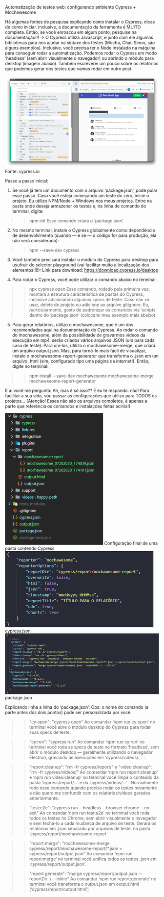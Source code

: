 Automatização de testes web: configurando ambiente Cypress + Mochawesome


Há algumas fontes de pesquisa explicando como instalar o Cypress, dicas de como iniciar. Inclusive, a documentação da ferramenta é MUITO completa. Então, se você enroscou em algum ponto, pesquise na documentação!!!
=> O Cypress utiliza Javascript, e junto com ele algumas bibliotecas para nos ajudar na sintaxe dos testes (Mocha, Chai, Sinon, são alguns exemplos). Inclusive, você precisa ter o Node instalado na máquina para conseguir rodar a automatização.
Podemos rodar o Cypress em modo ‘headless’ (sem abrir visualmente o navegador) ou abrindo o módulo para desktop (imagem abaixo).
Também escreverei um pouco sobre os relatórios que podemos gerar dos testes que vamos rodar em outro post.

<img src="./images/cypress1.png">
Fonte: cypress.io

Passo a passo inicial:
1. Se você já tem um documento com o arquivo ‘package.json’, pode pular esse passo. Caso você esteja começando um teste do zero, inicie o projeto. Eu utilizo NPM/Node + Windows nos meus projetos. Entre na pasta onde deseja armazenar os testes e, na linha de comando do terminal, digite:
>> npm init
Esse comando criará o ‘package.json’.

2. No mesmo terminal, instale o Cypress globalmente como dependência de desenvolvimento (quando — e se — o código for para produção, ela não será considerada):
>> npm --save-dev cypress

3. Você também precisará instalar o módulo do Cypress para desktop para usufruir do selector playground (vai facilitar muito a localização dos elementos!!!!):
Link para download: https://download.cypress.io/desktop

4. Para rodar o Cypress, você pode utilizar o comando abaixo no terminal:
>> npx cypress open
Esse comando, rodado pela primeira vez, montará a estrutura característica de pastas do Cypress, inclusive adicionando algumas specs de teste. Caso não vá usar, delete do projeto ou adicione ao arquivo gitignore.
Eu, particularmente, gosto de padronizar os comandos via ‘scripts’ dentro do ‘package.json’ (colocarei meu exemplo mais abaixo).

5. Para gerar relatórios, utilizo o mochawesome, que é um dos recomendados aqui na documentação do Cypress. Ao rodar o comando do mochawesome, além da possibilidade de gravarmos vídeos da execução em mp4, serão criados vários arquivos JSON (um para cada caso de teste). Para uni-los, utilizo o mochawesome-merge, que criará um arquivo output.json. Mas, para torná-lo mais fácil de visualizar, instalo o mochawesome-report-generator que transforma o .json em um arquivo .html (sim, configurado tipo uma página da internet!).
Então, digite no terminal:
>> npm install --save-dev mochawesome mochawesome-merge mochawesome-report-generator

E aí você me pergunta: Ah, mas é só isso??
E eu te respondo: não!
Para facilitar a sua vida, vou passar as configurações que utilizo para TODOS os projetos…
(Atenção! Esses não são os arquivos completos, é apenas a parte que referência os comandos e instalações feitas acima!)

<img src="./images/cypress2.png">
Configuração final de uma pasta contendo Cypress

<img src="./images/cypress3.png">
cypress.json

<img src="./images/cypress4.png">
package.json

Explicando linha a linha do ‘package.json’:
Obs: o nome do comando (a parte antes dos dois pontos) pode ser personalizada por você.
>> "cy:open": "cypress open"
Ao comandar ‘npm run cy:open’ no terminal você abre o módulo desktop do Cypress para rodar suas specs de teste.

>> "cy:run": "cypress run"
Ao comandar ‘npm run cy:run’ no terminal você roda as specs de teste no formato ‘headless’, sem abrir o módulo desktop — geralmente utilizando o navegador Electron, gravando as execuções em ‘cypress/videos/…’ .

>> "report:cleanup": "rm -fr cypress/report/"
e
>> "video:cleanup": "rm -fr cypress/videos/"
Ao comandar ‘npm run report:cleanup’ e ‘npm run video:cleanup’ no terminal você limpa o conteúdo da pasta ‘cypress/report/…’ e da ‘cypress/videos/…’ . Normalmente rodo esse comando quando preciso rodar os testes novamente e não quero me confundir com os relatórios/vídeos gerados anteriormente.

>> "test:e2e": "cypress run --headless --browser chrome --no-exit"
Ao comandar ‘npm run test:e2e’ no terminal você roda todos os testes no Chrome, sem abrir visualmente o navegador e sem fechá-lo a cada mudança de arquivo de teste. Gerará os relatórios em .json separado por arquivos de teste, na pasta ‘cypress/report/mochawesome-report’

>> "report:merge": "mochawesome-merge cypress/report/mochawesome-report/*.json > cypress/report/output.json"
Ao comandar ‘npm run report:merge’ no terminal você unifica todos os testes .json em ‘cypress/report/output.json’.

>> "report:generate": "marge cypress/report/output.json --reportDir ./ --inline"
Ao comandar ‘npm run report:generate’ no terminal você transforma o output.json em output.html (‘cypress/report/output.html’)